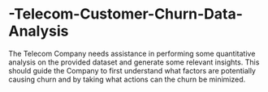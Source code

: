 # -Telecom-Customer-Churn-Data-Analysis
The Telecom Company needs assistance in performing some quantitative analysis on the provided dataset and generate some relevant insights. This should guide the Company to first understand what factors are potentially causing churn and by taking what actions can the churn be minimized.
